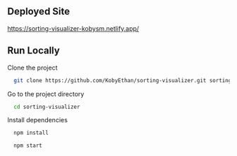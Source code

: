 ## Deployed Site

https://sorting-visualizer-kobysm.netlify.app/

## Run Locally

Clone the project

```bash
  git clone https://github.com/KobyEthan/sorting-visualizer.git sorting-visualizer
```

Go to the project directory

```bash
  cd sorting-visualizer
```

Install dependencies

```bash
  npm install
```

```bash
  npm start
```
